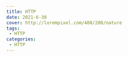 ```yaml
---
title: HTTP
date: 2021-6-30
cover: http://lorempixel.com/400/200/nature
tags:
 - HTTP
categories:
 - HTTP
---
```

<template>
    <div>
        <img src="https://cdn.nlark.com/yuque/0/2021/png/2899468/1625189735137-97609bf0-7ca4-4201-80a4-0003d27267b1.png" referrerpolicy="no-referrer">
        <img src="https://cdn.nlark.com/yuque/0/2021/png/2899468/1625189752724-15b4afe6-7b2c-42a8-bf11-fa7bb08d04fb.png" referrerpolicy="no-referrer">
    </div>
     <el-card shadow="always">
     <p>资源下载地址:</p>
          <div>
           <div><el-link :underline="false" href="https://element.eleme.io" target="_blank">HTTP协议原理</el-link></div>
           <div><el-link :underline="false" type="primary">链接: https://pan.baidu.com/s/1GHWwurECPElsavG-_ZKktw  密码: 4nld</el-link></div>
          </div>
     </el-card>
      <my-money></my-money>
</template>
